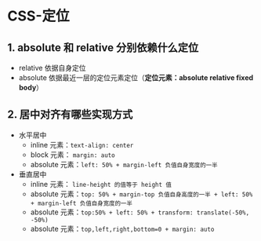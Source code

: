 # CSS-定位

## 1. absolute 和 relative 分别依赖什么定位
- relative 依据自身定位
- absolute 依据最近一层的定位元素定位（**定位元素：absolute relative fixed body**）

## 2. 居中对齐有哪些实现方式
- 水平居中
  - inline 元素：`text-align: center`
  - block 元素： `margin: auto`
  - absolute 元素：`left: 50% + margin-left 负值自身宽度的一半`
- 垂直居中
  - inline 元素： `line-height 的值等于 height 值`
  - absolute 元素：`top: 50% + margin-top 负值自身高度的一半 + left: 50% + margin-left 负值自身宽度的一半`
  - absolute 元素：`top:50% + left: 50% + transform: translate(-50%, -50%)`
  - absolute 元素：`top,left,right,bottom=0 + margin: auto`
